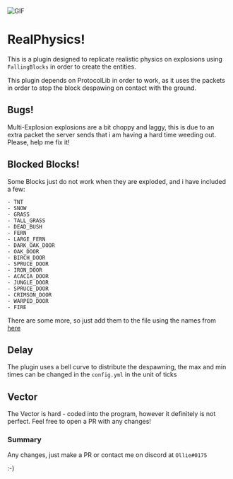 ![GIF](https://media3.giphy.com/media/yDqbkfwQTFJS9M9PI7/giphy.gif?cid=790b7611eb3752c5e260eba52da4a7df15d800594f0f54f0&rid=giphy.gif&ct=g)

# RealPhysics!

This is a plugin designed to replicate realistic physics on explosions using `FallingBlocks` in order to create the entities.

This plugin depends on ProtocolLib in order to work, as it uses the packets in order to stop the block despawing on contact with the ground. 

## Bugs!
Multi-Explosion explosions are a bit choppy and laggy, this is due to an extra packet the server sends that i am having a hard time weeding out. Please, help me fix it!

## Blocked Blocks!
Some Blocks just do not work when they are exploded, and i have included a few:
```
- TNT  
- SNOW  
- GRASS  
- TALL_GRASS  
- DEAD_BUSH  
- FERN  
- LARGE_FERN  
- DARK_OAK_DOOR  
- OAK_DOOR  
- BIRCH_DOOR  
- SPRUCE_DOOR  
- IRON_DOOR  
- ACACIA_DOOR  
- JUNGLE_DOOR  
- SPRUCE_DOOR  
- CRIMSON_DOOR  
- WARPED_DOOR
- FIRE
```
There are some more, so just add them to the file using the names from [here](https://hub.spigotmc.org/javadocs/spigot/org/bukkit/Material.html)

## Delay
The plugin uses a bell curve to distribute the despawning, the max and min times can be changed in the `config.yml` in the unit of ticks


## Vector
The Vector is hard - coded into the program, however it definitely is not perfect. Feel free to open a PR with any changes! 

### Summary

Any changes, just make a PR or contact me on discord at `Ollie#0175`

:-)

